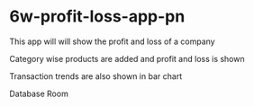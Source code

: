 # 6w-profit-loss-app-pn

This app will will show the profit and loss of a company

Category wise products are added and profit and loss is shown

Transaction trends are also shown in bar chart

Database Room
